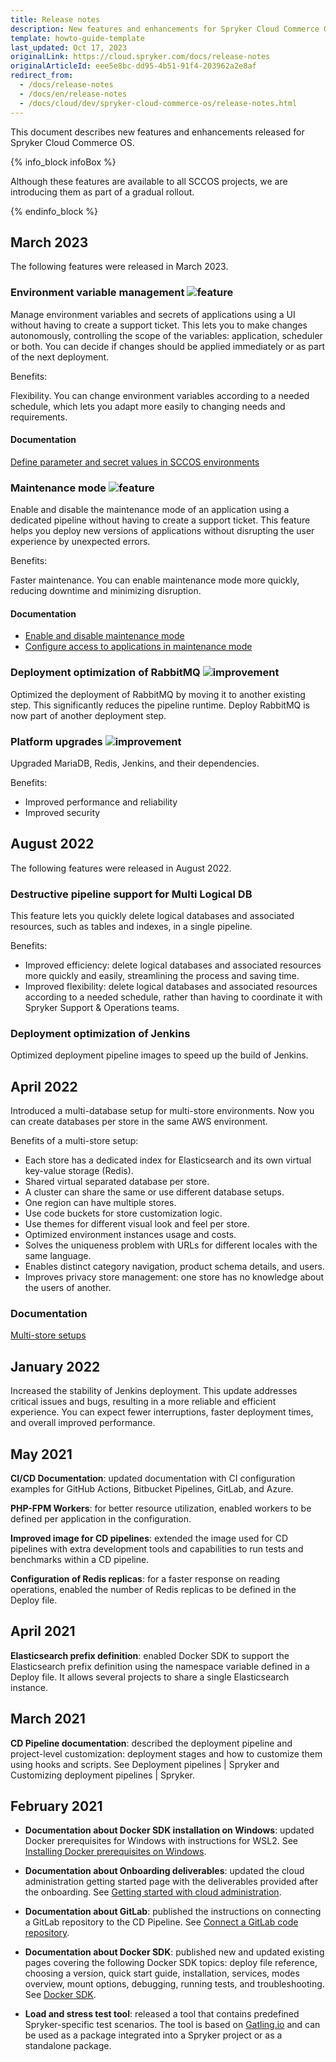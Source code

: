 ```yaml
---
title: Release notes
description: New features and enhancements for Spryker Cloud Commerce OS.
template: howto-guide-template
last_updated: Oct 17, 2023
originalLink: https://cloud.spryker.com/docs/release-notes
originalArticleId: eee5e8bc-dd95-4b51-91f4-203962a2e8af
redirect_from:
  - /docs/release-notes
  - /docs/en/release-notes
  - /docs/cloud/dev/spryker-cloud-commerce-os/release-notes.html
---
```


This document describes new features and enhancements released for Spryker Cloud Commerce OS.

{% info_block infoBox %}

Although these features are available to all SCCOS projects, we are introducing them as part of a gradual rollout.

{% endinfo_block %}


## March 2023

The following features were released in March 2023.

### Environment variable management <span class="inline-img">![feature](https://spryker.s3.eu-central-1.amazonaws.com/docs/scos/user/intro-to-spryker/releases/release-notes/feature.png)</span>

Manage environment variables and secrets of applications using a UI without having to create a support ticket. This lets you to make changes autonomously, controlling the scope of the variables: application, scheduler or both. You can decide if changes should be applied immediately or as part of the next deployment.

Benefits:

Flexibility. You can change environment variables according to a needed schedule, which lets you adapt more easily to changing needs and requirements.

#### Documentation

[Define parameter and secret values in SCCOS environments](/docs/ca/dev/add-variables-in-the-parameter-store.html)


### Maintenance mode <span class="inline-img">![feature](https://spryker.s3.eu-central-1.amazonaws.com/docs/scos/user/intro-to-spryker/releases/release-notes/feature.png)</span>

Enable and disable the maintenance mode of an application using a dedicated pipeline without having to create a support ticket. This feature helps you deploy new versions of applications without disrupting the user experience by unexpected errors.

Benefits:

Faster maintenance. You can enable maintenance mode more quickly, reducing downtime and minimizing disruption.

#### Documentation

- [Enable and disable maintenance mode](/docs/ca/dev/manage-maintenance-mode/enable-and-disable-maintenance-mode.html)
- [Configure access to applications in maintenance mode](/docs/ca/dev/manage-maintenance-mode/configure-access-to-applications-in-maintenance-mode.html)


### Deployment optimization of RabbitMQ <span class="inline-img">![improvement](https://spryker.s3.eu-central-1.amazonaws.com/docs/scos/user/intro-to-spryker/releases/release-notes/improvement.png)</span>

Optimized the deployment of RabbitMQ by moving it to another existing step. This significantly reduces the pipeline runtime. Deploy RabbitMQ is now part of another deployment step.


### Platform upgrades <span class="inline-img">![improvement](https://spryker.s3.eu-central-1.amazonaws.com/docs/scos/user/intro-to-spryker/releases/release-notes/improvement.png)</span>

Upgraded MariaDB, Redis, Jenkins, and their dependencies.

Benefits:

- Improved performance and reliability
- Improved security


## August 2022

The following features were released in August 2022.


### Destructive pipeline support for Multi Logical DB


This feature lets you quickly delete logical databases and associated resources, such as tables and indexes, in a single pipeline.

Benefits:

- Improved efficiency: delete logical databases and associated resources more quickly and easily, streamlining the process and saving time.
- Improved flexibility: delete logical databases and associated resources according to a needed schedule, rather than having to coordinate it with Spryker Support & Operations teams.


### Deployment optimization of Jenkins

Optimized deployment pipeline images to speed up the build of Jenkins.


## April 2022

Introduced a multi-database setup for multi-store environments. Now you can create databases per store in the same AWS environment.

Benefits of a multi-store setup:
- Each store has a dedicated index for Elasticsearch and its own virtual key-value storage (Redis).
- Shared virtual separated database per store.
- A cluster can share the same or use different database setups.
- One region can have multiple stores.
- Use code buckets for store customization logic.
- Use themes for different visual look and feel per store.
- Optimized environment instances usage and costs.
- Solves the uniqueness problem with URLs for different locales with the same language.
- Enables distinct category navigation, product schema details, and users.
- Improves privacy store management: one store has no knowledge about the users of another.

### Documentation

[Multi-store setups](/docs/ca/dev/multi-store-setups/multi-store-setups.html)


## January 2022

Increased the stability of Jenkins deployment. This update addresses critical issues and bugs, resulting in a more reliable and efficient experience. You can expect fewer interruptions, faster deployment times, and overall improved performance.


## May 2021

**CI/CD Documentation**: updated documentation with CI configuration examples for GitHub Actions, Bitbucket Pipelines, GitLab, and Azure.

**PHP-FPM Workers**: for better resource utilization, enabled workers to be defined per application in the configuration.

**Improved image for CD pipelines**: extended the image used for CD pipelines with extra development tools and capabilities to run tests and benchmarks within a CD pipeline.

**Configuration of Redis replicas**: for a faster response on reading operations, enabled the number of Redis replicas to be defined in the Deploy file.

## April 2021

**Elasticsearch prefix definition**: enabled Docker SDK to support the Elasticsearch prefix definition using the namespace variable defined in a Deploy file. It allows several projects to share a single Elasticsearch instance.

## March 2021

**CD Pipeline documentation**: described the deployment pipeline and project-level customization: deployment stages and how to customize them using hooks and scripts. See Deployment pipelines | Spryker and Customizing deployment pipelines | Spryker.

## February 2021

- **Documentation about Docker SDK installation on Windows**: updated Docker prerequisites for Windows with instructions for WSL2. See [Installing Docker prerequisites on Windows](/docs/dg/dev/set-up-spryker-locally/install-spryker/install-docker-prerequisites/install-docker-prerequisites-on-windows-with-wsl2.html).

- **Documentation about Onboarding deliverables**: updated the cloud administration getting started page with the deliverables provided after the onboarding. See [Getting started with cloud administration](/docs/ca/dev/getting-started-with-cloud-administration.html).

- **Documentation about GitLab**: published the instructions on connecting a GitLab repository to the CD Pipeline. See [Connect a GitLab code repository](/docs/ca/dev/connect-a-code-repository.html#connect-a-gitlab-code-repository).

- **Documentation about Docker SDK**: published new and updated existing pages covering the following Docker SDK topics: deploy file reference, choosing a version, quick start guide, installation, services, modes overview, mount options, debugging, running tests, and troubleshooting. See [Docker SDK](/docs/dg/dev/sdks/the-docker-sdk/the-docker-sdk.html).

- **Load and stress test tool**: released a tool that contains predefined Spryker-specific test scenarios. The tool is based on [Gatling.io](http://gatling.io/) and can be used as a package integrated into a Spryker project or as a standalone package.
